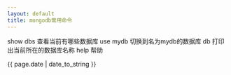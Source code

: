 ```yaml
---
layout: default
title: mongodb常用命令
---
```

<p>
show dbs 查看当前有哪些数据库
use mydb 切换到名为mydb的数据库
db	打印出当前所在的数据库名称
help 帮助

</p>
<p>{{ page.date | date_to_string }}</p>